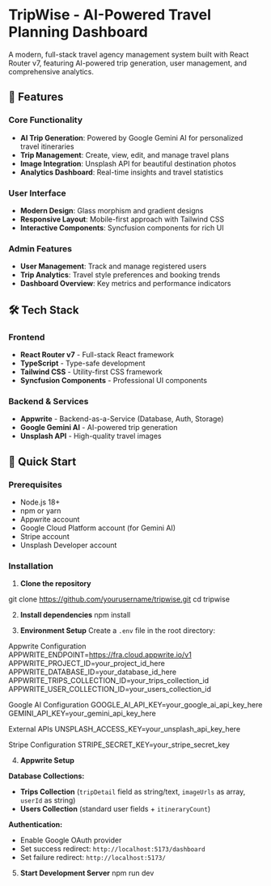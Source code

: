 # TripWise - AI-Powered Travel Planning Dashboard

A modern, full-stack travel agency management system built with React Router v7, featuring AI-powered trip generation, user management, and comprehensive analytics.

## 🌟 Features

### Core Functionality
- **AI Trip Generation**: Powered by Google Gemini AI for personalized travel itineraries
- **Trip Management**: Create, view, edit, and manage travel plans
- **Image Integration**: Unsplash API for beautiful destination photos
- **Analytics Dashboard**: Real-time insights and travel statistics

### User Interface
- **Modern Design**: Glass morphism and gradient designs
- **Responsive Layout**: Mobile-first approach with Tailwind CSS
- **Interactive Components**: Syncfusion components for rich UI

### Admin Features
- **User Management**: Track and manage registered users
- **Trip Analytics**: Travel style preferences and booking trends
- **Dashboard Overview**: Key metrics and performance indicators

## 🛠️ Tech Stack

### Frontend
- **React Router v7** - Full-stack React framework
- **TypeScript** - Type-safe development
- **Tailwind CSS** - Utility-first CSS framework
- **Syncfusion Components** - Professional UI components

### Backend & Services
- **Appwrite** - Backend-as-a-Service (Database, Auth, Storage)
- **Google Gemini AI** - AI-powered trip generation
- **Unsplash API** - High-quality travel images


## 🚀 Quick Start

### Prerequisites
- Node.js 18+ 
- npm or yarn
- Appwrite account
- Google Cloud Platform account (for Gemini AI)
- Stripe account
- Unsplash Developer account

### Installation

1. **Clone the repository**

git clone https://github.com/yourusername/tripwise.git
cd tripwise


2. **Install dependencies**
npm install


3. **Environment Setup**
Create a `.env` file in the root directory:

Appwrite Configuration
APPWRITE_ENDPOINT=https://fra.cloud.appwrite.io/v1
APPWRITE_PROJECT_ID=your_project_id_here
APPWRITE_DATABASE_ID=your_database_id_here
APPWRITE_TRIPS_COLLECTION_ID=your_trips_collection_id
APPWRITE_USER_COLLECTION_ID=your_users_collection_id

Google AI Configuration
GOOGLE_AI_API_KEY=your_google_ai_api_key_here
GEMINI_API_KEY=your_gemini_api_key_here

External APIs
UNSPLASH_ACCESS_KEY=your_unsplash_api_key_here

Stripe Configuration
STRIPE_SECRET_KEY=your_stripe_secret_key


4. **Appwrite Setup**

**Database Collections:**
- **Trips Collection** (`tripDetail` field as string/text, `imageUrls` as array, `userId` as string)
- **Users Collection** (standard user fields + `itineraryCount`)

**Authentication:**
- Enable Google OAuth provider
- Set success redirect: `http://localhost:5173/dashboard`
- Set failure redirect: `http://localhost:5173/`

5. **Start Development Server**
npm run dev
